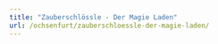 ```yaml
---
title: "Zauberschlössle - Der Magie Laden"
url: /ochsenfurt/zauberschloessle-der-magie-laden/
---
```

